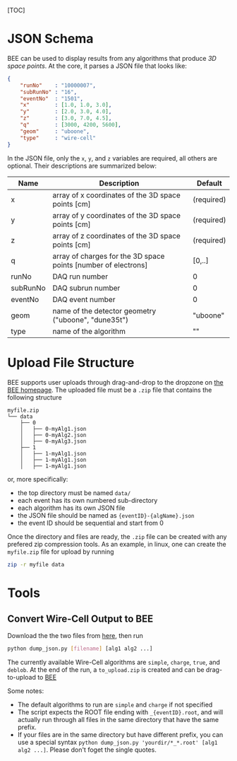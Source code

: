 [TOC]

# JSON Schema

BEE can be used to display results from any algorithms that produce *3D space points*.
At the core, it parses a JSON file that looks like:

```json
{
    "runNo"    : "10000007",
    "subRunNo" : "16",
    "eventNo"  : "1501",
    "x"        : [1.0, 1.0, 3.0],
    "y"        : [2.0, 3.0, 4.0],
    "z"        : [3.0, 7.0, 4.5],
    "q"        : [3000, 4200, 5600],
    "geom"     : "uboone",
    "type"     : "wire-cell"
}
```

In the JSON file, only the `x`, `y`, and `z` variables are required, all others are optional.
Their descriptions are summarized below:

| Name | Description | Default |
| ---- | ----------- | ------- |
| x | array of x coordinates of the 3D space points [cm] | (required) |
| y | array of y coordinates of the 3D space points [cm] | (required) |
| z | array of z coordinates of the 3D space points [cm] | (required) |
| q | array of charges for the 3D space points [number of electrons] | [0,..] |
| runNo | DAQ run number | 0 |
| subRunNo | DAQ subrun number | 0 |
| eventNo | DAQ event number | 0 |
| geom | name of the detector geometry ("uboone", "dune35t") | "uboone" |
| type | name of the algorithm | "" |

# Upload File Structure

BEE supports user uploads through drag-and-drop to the dropzone on [the BEE homepage](http://www.phy.bnl.gov/wire-cell/bee/).
The uploaded file must be a `.zip` file that contains the following structure

```
myfile.zip
└── data
    ├── 0
    │   ├── 0-myAlg1.json
    │   ├── 0-myAlg2.json
    │   ├── 0-myAlg3.json
    ├── 1
    │   ├── 1-myAlg1.json
    │   ├── 1-myAlg1.json
    │   ├── 1-myAlg1.json

```

or, more specifically:

- the top directory must be named `data/`
- each event has its own numbered sub-directory
- each algorithm has its own JSON file
- the JSON file should be named as `{eventID}-{algName}.json`
- the event ID should be sequential and start from 0

Once the directory and files are ready, the `.zip` file can be created with any prefered zip compression tools. As an example, in linux, one can create the `myfile.zip` file for upload by running

```bash
zip -r myfile data
```

# Tools

## Convert Wire-Cell Output to BEE

Download the the two files from [here](https://github.com/WireCell/wire-cell-bee/tree/master/tools/wire-cell-to-bee), then run

```bash
python dump_json.py [filename] [alg1 alg2 ...]
```

The currently available Wire-Cell algorithms are `simple`, `charge`, `true`, and `deblob`.
At the end of the run, a `to_upload.zip` is created and can be drag-to-upload to [BEE](http://www.phy.bnl.gov/wire-cell/bee/)

Some notes:

- The default algorithms to run are `simple` and `charge` if not specified
- The script expects the ROOT file ending with `_{eventID}.root`,
and will actually run through all files in the same directory that have the same prefix.
- If your files are in the same directory but have different prefix,
you can use a special syntax `python dump_json.py 'yourdir/*_*.root' [alg1 alg2 ...]`. Please don't foget the single quotes.
